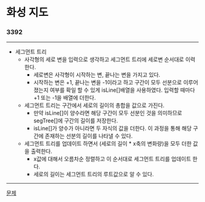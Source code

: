 # 화성 지도
### 3392
***
- 세그먼트 트리
	+ 사각형의 세로 변을 입력으로 생각하고 세그먼트 트리에 세로변 순서대로 이력한다. 
		* 세로변은 사각형이 시작하는 변, 끝나는 변을 가지고 있다.
		* 시작하는 변은 +1, 끝나는 변을 -1이라고 하고 구간이 모두 선분으로 이루어 졌는지 여부를 확일 할 수 있게 isLine[]배열을 사용하였다. 입력할 때마다 +1 또는 -1을 배열에 더한다.
	+ 세그먼트 트리는 구간에서 세로의 길이의 총합을 값으로 가진다.
		* 만약 isLine[]이 양수라면 해당 구간이 모두 선분인 것을 의미하므로 segTree[]에 구간의 길이를 저장한다.
		* isLine[]가 양수가 아니라면 두 자식의 값을 더한다. 이 과정을 통해 해당 구간에 존재하는 선분의 길이를 나타낼 수 있다.
	+ 세그먼트 트리를 업데이트 하면서 (세로의 길이 * x축의 변화량)을 모두 더한 값을 출력한다.	
		* x값에 대해서 오름차순 정렬하고 이 순서대로 세그먼트 트리를 업데이트 한다.
		* 세로의 길이는 세그먼트 트리의 루트값으로 알 수 있다.
	

***
[문제](https://www.acmicpc.net/problem/3392)
			 
